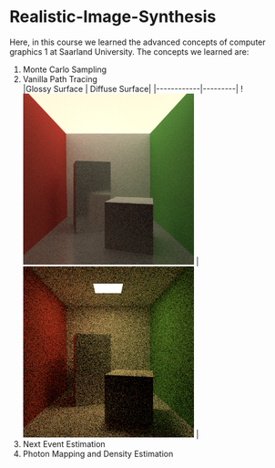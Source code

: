 # Realistic-Image-Synthesis
Here, in this course we learned the advanced concepts of computer graphics 1 at Saarland University. The concepts we learned are:<br/>
1. Monte Carlo Sampling <br/>
2. Vanilla Path Tracing <br/>
|Glossy Surface | Diffuse Surface|
|------------|---------|
! <img src="imgs/PT/cornell_box_glossy_100.png" width="300" height="300">  |  <img src="imgs/PT/cornell_box_100.png" width="300" height="300"> |
3. Next Event Estimation <br/>
4. Photon Mapping and Density Estimation <br/>
